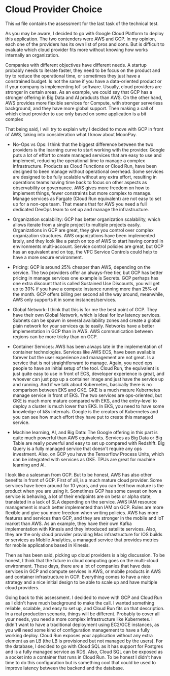# Cloud Provider Choice

This `md` file contains the assessment for the last task of the technical test.

As you may be aware, I decided to go with Google Cloud Platform to deploy this application. The two contenders were AWS and GCP. In my opinion, each one of the providers has its own list of pros and cons. But is difficult to evaluate which cloud provider fits more without knowing how works internally an organization. 

Companies with different objectives have different needs. A startup probably needs to iterate faster, they need to be focus on the product and try to reduce the operational time, or sometimes they just have a constrained budget. Is not the same if you have a data-oriented product or if your company is implementing IoT software. Usually, cloud providers are stronger in certain areas. As an example, we could say that GCP has a stronger offering in Big Data and AI products than AWS. On the other hand, AWS provides more flexible services for Compute, with stronger serverless background, and they have more global support. Then making a call of which cloud provider to use only based on some application is a bit complex

That being said, I will try to explain why I decided to move with GCP in front of AWS, taking into consideration what I know about MoonPay.

* No-Ops vs Ops: I think that the biggest difference between the two providers is the learning curve to start working with the provider. Google puts a lot of effort to create managed services that are easy to use and implement, reducing the operational time to manage a complex infrastructure. Products as Cloud Functions or Cloud Run, have been designed to been manage without operational overhead. Some services are designed to be fully scalable without any extra effort, resulting in operations teams having time back to focus on other aspects as observability or governance.
AWS gives more freedom on how to implement things, fewer constraints but more complex to manage. Manage services as Fargate (Cloud Run equivalent) are not easy to set up for a non-ops team. That means that for AWS you need a full dedicated DevOps team to set up and manage the infrastructure. 

* Organization scalability: GCP has better organization scalability, which allows iterate from a single project to multiple projects easily. Organizations in GCP are great, they give you control over complex organization structures. AWS organizations have been implemented lately, and they look like a patch on top of AWS to start having control in environments multi-account. Service control policies are great, but GCP has an equivalent and on top, the VPC Service Controls could help to have a more secure environment.

* Pricing: GCP is around 25% cheaper than AWS, depending on the service. The two providers offer an always-free tier, but GCP has better pricing in manage services one example is Secrets. GCP perhaps has one extra discount that is called Sustained Use Discounts, you will get up to 30% if you have a compute instance running more than 25% of the month. GCP offers billing per second all the way around, meanwhile, AWS only supports it in some instances/services.

* Global Network: I think that this is for me the best point of GCP. They have their own Global Network, which is ideal for low latency services. Subnets can be spawn in several availability zones and create a global plain network for your services quite easily. Networks have a better implementation in GCP than in AWS. AWS communication between regions can be more tricky than on GCP.

* Container Services: AWS has been always late in the implementation of container technologies. Services like AWS ECS, have been available forever but the user experience and management are not great. Is a service that is not straightforward to manage. Again, you need ops people to have an initial setup of the tool. Cloud Run, the equivalent is just quite easy to use in front of ECS, developer experience is great, and whoever can just pop up a container image and just have the service up and running. 
And if we talk about Kubernetes, basically there is no comparison between EKS and GKE. GKE is a much mature Kubernetes manage service in front of EKS. The two services are ops-oriented, but GKE is much more mature compared with EKS, and the entry-level to deploy a cluster is much lower than EKS. In EKS, you need to have some knowledge of k8s internals. Google is the creators of Kubernetes and you can see how much effort they have put to create this managed service. 

* Machine learning, AI, and Big Data: The Google offering in this part is quite much powerful than AWS equivalents. Services as Big Data or Big Table are really powerful and easy to set up compared with Redshift. Big Query is a fully managed service that doesn't require any ops investment. Also, on GCP you have the Tensorflow Process Units, which can be integrated with services as GKE. TPUs are great for machine learning and AI. 

I look like a salesman from GCP. But to be honest, AWS has also other benefits in front of GCP. First of all, is a much mature cloud provider. Some services have been around for 10 years, and you can feel how mature is the product when you are using it. Sometimes GCP has some caveat on how a service is behaving, a lot of their endpoints are on beta or alpha state, translated in a lack of SLA depending on the service. AWS IAM resource management is much better implemented than IAM on GCP. Rules are more flexible and give you more freedom when writing policies. AWS has more features and services than GCP, and they are stronger in the mobile and IoT market than AWS. As an example, they have their own Kafka implementation with Kinesis and they introduced satellite services. Also, they are the only cloud provider providing Mac infrastructure for IOS builds or services as Mobile Analytics, a managed service that provides metrics for mobile applications based in Kinesis. 

Then as has been said, picking up cloud providers is a big discussion. To be honest, I think that the future in cloud computing goes on the multi-cloud environment. These days, there are a lot of companies that have data services in GCP and compute services in AWS, or mobile products in AWS and container infrastructure in GCP. Everything comes to have a nice strategy and a nice initial design to be able to scale up and have multiple cloud providers. 


Going back to this assessment. I decided to move with GCP and Cloud Run as I didn't have much background to make the call. I wanted something reliable, scalable, and easy to set up, and Cloud Run fits on that description. In a real production scenario, things will be different. Probably to cover all your needs, you need a more complex infrastructure like Kubernetes. 
I didn't want to have a traditional deployment using EC2/GCE instances, as you will need some kind of configuration management to have a fully working deploy. Cloud Run exposes your application without any extra element as an LB (the LB is provisioned but not managed by the users). For the database, I decided to go with Cloud SQL as it has support for Postgres and is a fully managed service as RDS. Also, Cloud SQL can be exposed as a socket into a container that runs in Cloud Run. To be honest I didn't have time to do this configuration but is something cool that could be used to improve latency between the backend and the database.
